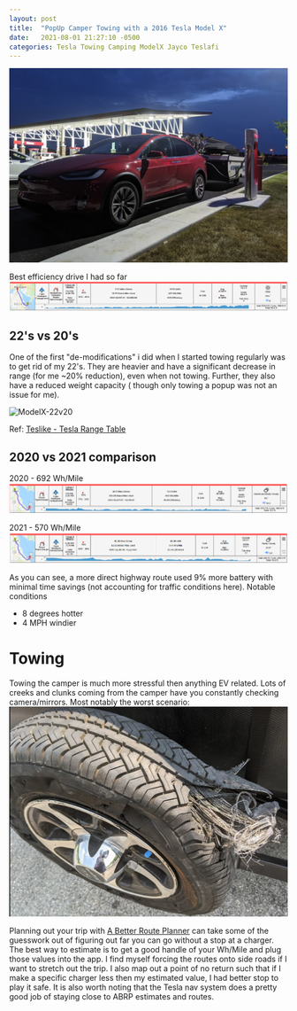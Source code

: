 ```yaml
---
layout: post
title:  "PopUp Camper Towing with a 2016 Tesla Model X"
date:   2021-08-01 21:27:10 -0500
categories: Tesla Towing Camping ModelX Jayco Teslafi
---
```


![Pull-Through-Supercharger-Middletown-DE](/assets/img/2021-08-01-22-03-41.png)


Best efficiency drive I had so far
![](/assets/img/2021-08-01-21-27-43.png)

## 22's vs 20's 
One of the first "de-modifications" i did when I started towing regularly was to get rid of my 22's.  They are heavier and have a significant decrease in range (for me ~20% reduction), even when not towing.  Further, they also have a reduced weight capacity ( though only towing a popup was not an issue for me).

![ModelX-22v20](https://teslike.com/wp-content/uploads/2019/09/x-mi-912.png)

Ref: [Teslike - Tesla Range Table](https://teslike.com/?fbclid=IwAR2P0Vr7vjwbtFqKsIGvKBg7hHAPaKYC53MM3NASOjJk2ACFmG6OtT6_Ib0)

## 2020 vs 2021 comparison

2020 - 692 Wh/Mile
![2020-Dover-Henlopen-Tow](/assets/img/2021-08-01-21-52-58.png)

2021 - 570 Wh/Mile
![2021-Dover-Henlopen-Tow](/assets/img/2021-08-01-21-56-51.png)

As you can see, a more direct highway route used 9% more battery with minimal time savings (not accounting for traffic conditions here). Notable conditions 
* 8 degrees hotter
* 4 MPH windier

# Towing 

Towing the camper is much more stressful then anything EV related. Lots of creeks and clunks coming from the camper have you constantly checking camera/mirrors.  Most notably the worst scenario:
![blowout](/assets/img/2021-08-01-22-08-08.png)


Planning out your trip with [A Better Route Planner](https://abetterrouteplanner.com/) can take some of the guesswork out of figuring out far you can go without a stop at a charger.  The best way to estimate is to get a good handle of your Wh/Mile and plug those values into the app.  I find myself forcing the routes onto side roads if I want to stretch out the trip.  I also map out a point of no return such that if I make a specific charger less then my estimated value, I had better stop to play it safe.  It is also worth noting that the Tesla nav system does a pretty good job of staying close to ABRP estimates and routes.